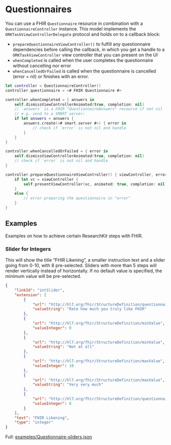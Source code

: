 Questionnaires
==============

You can use a FHIR `Questionnaire` resource in combination with a `QuestionnaireController` instance.
This model implements the `ORKTaskViewControllerDelegate` protocol and holds on to a callback block:

- `prepareQuestionnaireViewController()` to fulfill any questionnaire dependencies before calling the callback, in which you get a handle to a `ORKTaskViewController` view controller that you can present on the UI
- `whenCompleted` is called when the user completes the questionnaire without cancelling nor error
- `whenCancelledOrFailed` is called when the questionnaire is cancelled (error = nil) or finishes with an error.


```swift
let controller = QuestionnaireController()
controller.questionnaire = <# FHIR Questionnaire #>

controller.whenCompleted = { answers in
    self.dismissViewControllerAnimated(true, completion: nil)
	// `answers` is a FHIR "QuestionnaireAnswers" resource if not nil
    // e.g. send to a SMART server:
    if let answers = answers {
        answers.create(<# smart.server #>) { error in
            // check if `error` is not nil and handle
        }
    }
}

controller.whenCancelledOrFailed = { error in
    self.dismissViewControllerAnimated(true, completion: nil)
	// check if `error` is not nil and handle
}

controller.prepareQuestionnaireViewController() { viewController, error in
    if let vc = viewController {
        self.presentViewController(vc, animated: true, completion: nil)
    }
    else {
        // error preparing the questionnaire in "error"
    }
}
```


Examples
--------

Examples on how to achieve certain ResearchKit steps with FHIR.

### Slider for Integers

This will show the title “FHIR Likening”, a smaller instruction text and a slider going from 0-10, with 8 pre-selected.
Sliders with more than 5 steps will render vertically instead of horizontally.
If no default value is specified, the minimum value will be pre-selected.

```json
{
    "linkId": "intSlider",
    "extension": [
        {
            "url": "http://hl7.org/fhir/StructureDefinition/questionnaire-instruction",
            "valueString": "Rate how much you truly like FHIR"
        },
        {
            "url": "http://hl7.org/fhir/StructureDefinition/minValue",
            "valueInteger": 0
        },
        {
            "url": "http://hl7.org/fhir/StructureDefinition/minValue",
            "valueString": "Not at all"
        },
        {
            "url": "http://hl7.org/fhir/StructureDefinition/maxValue",
            "valueInteger": 10
        },
        {
            "url": "http://hl7.org/fhir/StructureDefinition/maxValue",
            "valueString": "Very very much"
        },
        {
            "url": "http://hl7.org/fhir/StructureDefinition/questionnaire-defaultValue",
            "valueInteger": 8
        }
    ],
    "text": "FHIR Likening",
    "type": "integer"
}
```

Full: [examples/Questionnaire-sliders.json](examples/Questionnaire-sliders.json)

